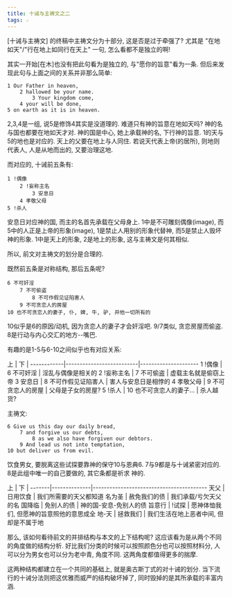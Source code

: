 ```yaml
---
title: 十诫与主祷文之二
tags: ☆
---
```


[十诫与主祷文] 的终稿中主祷文分为十部分, 这是否是过于牵强了? 尤其是 "在地如天"/"行在地上如同行在天上" 一句, 怎么看都不是独立的啊!

其实一开始[在木]也没有把此句看为是独立的, 与"愿你的旨意"看为一条. 但后来发现此句与上面之间的关系并非那么简单:

    1 Our Father in heaven,
        2 ​​​​​​​hallowed be your name. ​​​
            ​​​​​​​​3 Your kingdom come,
        ​​​​​​​4 your will be done,
    ​​​​​​​5 on earth as it is in heaven.

2,3,4是一组, 说5是修饰4其实是没道理的. 难道只有神的旨意在地如天吗? 神的名与国也都要在地如天才对. 神的国是中心, 她上承载神的名, 下行神的旨意. 1的天与5的地也是对应的. 天上的父要在地上与人同住. 若说天代表上帝(的居所), 则地则代表人, 人是从地而出的, 又要治理这地.

而对应的, 十诫前五条有:

    1 !偶像
        2 !妄称主名
            3 安息日
        4 孝敬父母
    5 !杀人

安息日对应神的国, 而主的名首先承载在父母身上. 1中是不可雕刻偶像(image), 而5中的人正是上帝的形象(image), 1是禁止人用别的形象代替神, 而5是禁止人毁坏神的形象. 1中是天上的形象, 2是地上的形象, 这与主祷文是何其相似.

所以, 前文对主祷文的划分是合理的.

既然前五条是对称结构, 那后五条呢?

    6 不可奸淫
        7 不可偷盗
            8 不可作假见证陷害人
        9 不可贪恋人的房屋
    10 也不可贪恋人的妻子, 仆, 婢, 牛, 驴, 并他一切所有的

10似乎是6的原因/动机, 因为贪恋人的妻子才会奸淫吧. 9/7类似, 贪恋房屋而偷盗. 8是行动与内心交汇的地方--嘴巴.

有趣的是1-5与6-10之间似乎也有对应关系:

上          | 下                       |
------------|--------------------------|---------------------
1 !偶像     | 6 不可奸淫               | 淫乱与偶像是相关的
2 !妄称主名 | 7 不可偷盗               | 虚载主名就是偷窃上帝
3 安息日    | 8 不可作假见证陷害人     | 害人与安息日是相悖的
4 孝敬父母  | 9 不可贪恋人的房屋       | 父母是子女的房屋?
5 !杀人     | 10 也不可贪恋人的妻子... | 杀人越货?

主祷文:

    ​​​​​​​​6 Give us this day our daily bread,
        ​​​​​​7 ​​and forgive us our debts,
            ​​​​8 ​​​as we also have forgiven our debtors. ​​​
        ​​​​​​​​9 And lead us not into temptation,
    ​​​​​​​10 but deliver us from evil. ​​​

饮食男女, 要脱离这些试探要靠神的保守10与恩典6. 7与9都是与十诫紧密对应的. 8是此组中唯一的自己要做的, 其它条都是祈求 神的.

上     | 下           |
-------|--------------|-----------------------------------------
天父   | 日用饮食     | 我们所需要的天父都知道
名为圣 | 赦免我们的债 | 我们承载/亏欠天父的名
国降临 | 免别人的债   | 神的国-安息-免别人的债
旨意行 | !试探        | 愿神体恤我们, 但愿神的旨意照他的意思成全
地-天  | 拯救我们     | 我们生活在地上恶者中间, 但却是不属于地

那么, 该如何看待前文的并排结构与本文的上下结构呢? 这应该看为是从两个不同的角度做的结构分析. 好比我们分类的时候可以按照颜色分也可以按照材料分, 人可以分为男女也可以分为老中青, 角度不同. 这两角度都值得更多的揣摩.

这两种结构都建立在一个共同的基础上, 就是奥古斯丁式的对十诫的划分. 当下流行的十诫分法则把这优雅而威严的结构破坏掉了, 同时毁掉的是其所承载的丰富内涵.
